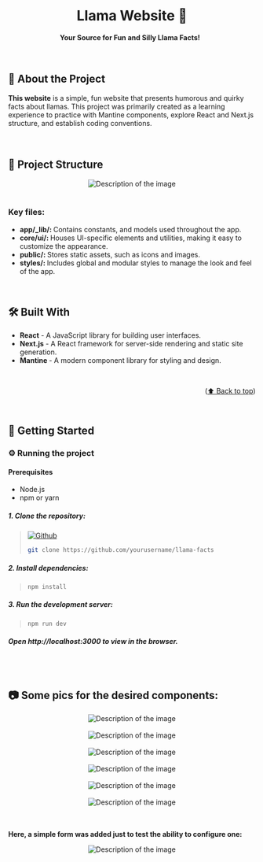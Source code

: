 <div align="center">
  <br>
  <h1>Llama Website 🦙</h1>
  <strong>Your Source for Fun and Silly Llama Facts!</strong> &nbsp;<br>
</div>
<br>
<br>




<a name="intro"></a>
## 🌟 About the Project
<strong>This website</strong> is a simple, fun website that presents humorous and quirky facts about llamas. This project was primarily created as a learning experience to practice with Mantine components, explore React and Next.js structure, and establish coding conventions.
<br>
<br>
<br>



<a name="struct"></a>
## 📂 Project Structure
<div align="center">
  <img src="ProjectStructure.PNG" alt="Description of the image">
</div>
<br>

### Key files:
* <strong> app/_lib/: </strong> Contains constants, and models used throughout the app.
* <strong> core/ui/: </strong> Houses UI-specific elements and utilities, making it easy to customize the appearance.
* <strong> public/: </strong> Stores static assets, such as icons and images.
* <strong> styles/: </strong> Includes global and modular styles to manage the look and feel of the app.
<br>



<a name="bw"></a>
## 🛠 Built With
* <strong> React</strong> - A JavaScript library for building user interfaces.
* <strong> Next.js</strong> - A React framework for server-side rendering and static site generation.
* <strong> Mantine </strong>- A modern component library for styling and design.
<br>
<p align="right">(<a href="#readme-top">⬆️ Back to top</a>)</p>
<br>





<a name="gs"></a>
## 🚀 Getting Started
### ⚙️ Running the project
#### Prerequisites
* Node.js
* npm or yarn
##### 1. Clone the repository:
> [![Github][Github]][wewe]
>
> ```sh
> git clone https://github.com/yourusername/llama-facts
> ```
##### 2. Install dependencies:
>
> ```sh
> npm install
> ```
##### 3. Run the development server:
>
> ```sh
> npm run dev
> ```
##### Open http://localhost:3000 to view in the browser.

<br>
<br>



<a name="gs"></a>
## 📷 Some pics for the desired components:
<div align="center">
  <img src="Pic1.PNG" alt="Description of the image">
</div>
<br>

<div align="center">
  <img src="Pic2.PNG" alt="Description of the image">
</div>
<br>

<div align="center">
  <img src="Pic4.PNG" alt="Description of the image">
</div>
<br>

<div align="center">
  <img src="Pic5.PNG" alt="Description of the image">
</div>
<br>

<div align="center">
  <img src="Pic7.PNG" alt="Description of the image">
</div>
<br>


<div align="center">
  <img src="Pic9.PNG" alt="Description of the image">
</div>
<br>
<br>


<strong>Here, a simple form was added just to test the ability to configure one:</strong>

<div align="center">
  <img src="Pic10.PNG" alt="Description of the image">
</div>
<br>
<br>



















[Github]: https://img.shields.io/badge/GitHub-181717?style=for-the-badge&logo=github&logoColor=white
[GithubURL]: https://github.com/
[wewe]: https://github.com/LamaKhaledd/Llamaweb
